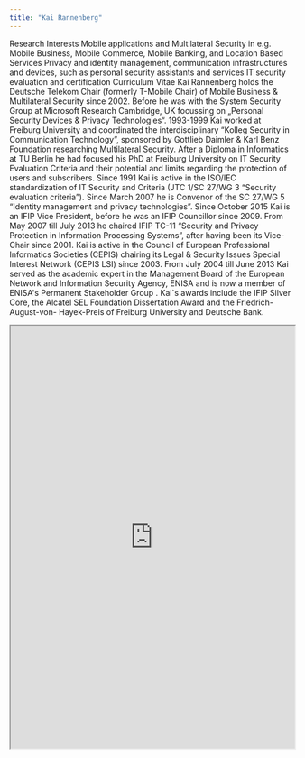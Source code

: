 ```yaml
---
title: "Kai Rannenberg"
---
```


Research Interests
Mobile applications and Multilateral Security in e.g. Mobile Business, Mobile Commerce, Mobile Banking, and Location Based Services
Privacy and identity management, communication infrastructures and devices, such as personal security assistants and services
IT security evaluation and certification
Curriculum Vitae
Kai Rannenberg holds the Deutsche Telekom Chair (formerly T-Mobile Chair) of Mobile Business & Multilateral Security since 2002. Before he was with the System Security Group at Microsoft Research Cambridge, UK focussing on „Personal Security Devices & Privacy Technologies“.
1993-1999 Kai worked at Freiburg University and coordinated the interdisciplinary “Kolleg Security in Communication Technology”, sponsored by Gottlieb Daimler & Karl Benz Foundation researching Multilateral Security. After a Diploma in Informatics at TU Berlin he had focused his PhD at Freiburg University on IT Security Evaluation Criteria and their potential and limits regarding the protection of users and subscribers.
Since 1991 Kai is active in the ISO/IEC standardization of IT Security and Criteria (JTC 1/SC 27/WG 3 “Security evaluation criteria”). Since March 2007 he is Convenor of the SC 27/WG 5 “Identity management and privacy technologies”.
Since October 2015 Kai is an IFIP Vice President, before he was an IFIP Councillor since 2009. From May 2007 till July 2013 he chaired IFIP TC-11 “Security and Privacy Protection in Information Processing Systems”, after having been its Vice-Chair since 2001. Kai is active in the Council of European Professional Informatics Societies (CEPIS) chairing its Legal & Security Issues Special Interest Network (CEPIS LSI) since 2003.
From July 2004 till June 2013 Kai served as the academic expert in the Management Board of the European Network and Information Security Agency, ENISA and is now a member of ENISA's Permanent Stakeholder Group .
Kai`s awards include the IFIP Silver Core, the Alcatel SEL Foundation Dissertation Award and the Friedrich-August-von- Hayek-Preis of Freiburg University and Deutsche Bank.

<iframe height="750" width="100%" src="https://ewelton.github.io/ktest/wiki.html#Kai%20Rannenberg"></iframe>
